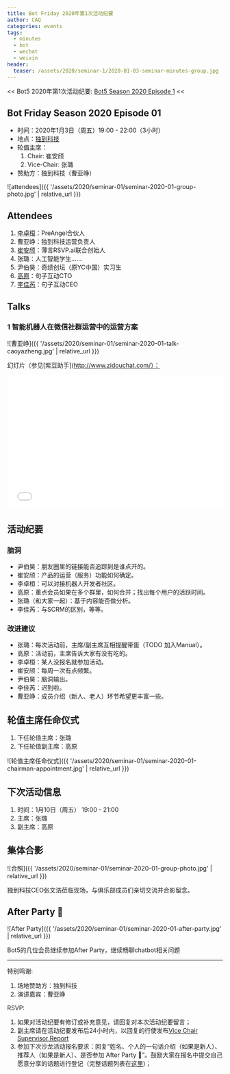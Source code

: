 ```yaml
---
title: Bot Friday 2020年第1次活动纪要
author: CAQ
categories: events
tags:
  - minutes
  - bot
  - wechat
  - weixin
header:
  teaser: /assets/2020/seminar-1/2020-01-03-seminar-minutes-group.jpg
---
```


<< Bot5 2020年第1次活动纪要: [Bot5 Season 2020 Episode 1](https://bot5.club/events/seminar-minutes-2020-01) <<

## Bot Friday Season 2020 Episode 01

- 时间：2020年1月3日（周五）19:00 - 22:00（3小时）
- 地点：[独到科技](https://www.doodod.com/)
- 轮值主席：
    1. Chair: 崔安颀
    1. Vice-Chair: 张璐
- 赞助方：独到科技（曹亚峥）

![attendees]({{ '/assets/2020/seminar-01/seminar-2020-01-group-photo.jpg' | relative_url }})

## Attendees

1. [李卓桓](/people/huan/)：PreAngel合伙人
1. 曹亚峥：独到科技运营负责人
1. [崔安颀](/people/caq/)：薄言RSVP.ai联合创始人
1. 张璐：人工智能学生……
1. 尹伯昊：奇绩创坛（原YC中国）实习生
1. [高原](/people/windmemory)：句子互动CTO
1. [李佳芮](/people/lijiarui)：句子互动CEO

## Talks

### 1 智能机器人在微信社群运营中的运营方案

![曹亚峥]({{ '/assets/2020/seminar-01/seminar-2020-01-talk-caoyazheng.jpg' | relative_url }})

幻灯片（参见[紫豆助手](http://www.zidouchat.com/）：

<div class="video-container" style="
    position: relative;
    padding-bottom:56.25%;
    padding-top:30px;
    height:0;
    overflow:hidden;
">
  <iframe
    src='{{ '/assets/js/viewer-js/#/assets/2020/seminar-01/seminar-2020-01-talk-caoyazheng-slides.pdf' | relative_url }}'
    width='560'
    height='315'
    allowfullscreen
    webkitallowfullscreen
    frameborder="0"
    style="
      position: absolute;
      top:0;
      left:0;
      width:100%;
      height:100%;
    "
  ></iframe>
</div>

## 活动纪要

### 脑洞

- 尹伯昊：朋友圈里的链接能否追踪到是谁点开的。
- 崔安颀：产品的运营（服务）功能如何确定。
- 李卓桓：可以对接机器人开发者社区。
- 高原：重点会员如果在多个群里，如何合并；找出每个用户的活跃时间。
- 张璐（和大家一起）：基于内容能否做分析。
- 李佳芮：与SCRM的区别，等等。

### 改进建议

- 张璐：每次活动前，主席/副主席互相提醒带蛋（TODO 加入Manual）。
- 高原：活动前，主席告诉大家有没有吃的。
- 李卓桓：某人没报名就参加活动。
- 崔安颀：每周一次有点频繁。
- 尹伯昊：脑洞输出。
- 李佳芮：迟到啦。
- 曹亚峥：成员介绍（新人、老人）环节希望更丰富一些。

## 轮值主席任命仪式

1. 下任轮值主席：张璐
2. 下任轮值副主席：高原

![轮值主席任命仪式]({{ '/assets/2020/seminar-01/seminar-2020-01-chairman-appointment.jpg' | relative_url }})

## 下次活动信息

1. 时间：1月10日（周五） 19:00 - 21:00
1. 主席：张璐
1. 副主席：高原

## 集体合影

![合照]({{ '/assets/2020/seminar-01/seminar-2020-01-group-photo.jpg' | relative_url }})

独到科技CEO张文浩莅临现场，与俱乐部成员们亲切交流并合影留念。

## After Party 🍻

![After Party]({{ '/assets/2020/seminar-01/seminar-2020-01-after-party.jpg' | relative_url }})

Bot5的几位会员继续参加After Party，继续畅聊chatbot相关问题

-----

特别鸣谢:

1. 场地赞助方：独到科技
1. 演讲嘉宾：曹亚峥

RSVP:

1. 如果对活动纪要有修订或补充意见，请回复对本次活动纪要留言；
1. 副主席请在活动纪要发布后24小时内，以回复的行使发布[Vice Chair Supervisor Report](/manuals/chair/#vice-chair-supervisor-report)
1. 参加下次沙龙活动报名要求：回复“姓名、个人的一句话介绍（如果是新人）、推荐人（如果是新人）、是否参加 After Party 🍻”。鼓励大家在报名中提交自己愿意分享的话题进行登记（完整话题列表在[这里](https://www.bot5.club/talks/))；
